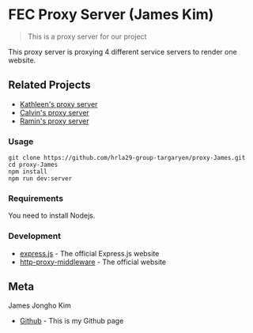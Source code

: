 # FEC Proxy Server (James Kim)
> This is a proxy server for our project

This proxy server is proxying 4 different service servers to render one website. 

## Related Projects

* [Kathleen's proxy server](https://github.com/hrla29-group-targaryen/proxy-Kathleen)
* [Calvin's proxy server](https://github.com/hrla29-group-targaryen/proxy-Calvin)
* [Ramin's proxy server](https://github.com/hrla29-group-targaryen/proxy-Ramin)

### Usage

```
git clone https://github.com/hrla29-group-targaryen/proxy-James.git
cd proxy-James
npm install
npm run dev:server
```

### Requirements

You need to install Nodejs.

### Development

* [express.js](https://www.npmjs.com/package/express) - The official Express.js website
* [http-proxy-middleware](https://www.npmjs.com/package/http-proxy-middleware) - The official website

## Meta

James Jongho Kim 
- [Github](https://github.com/april9288) - This is my Github page

